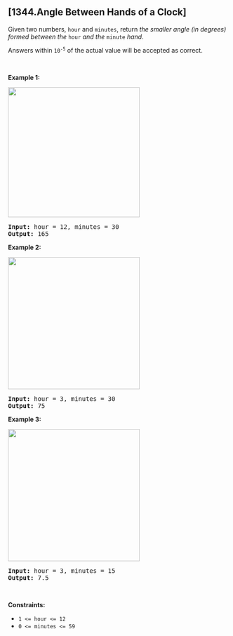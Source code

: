 ## [1344.Angle Between Hands of a Clock]
<p>Given two numbers, <code>hour</code> and <code>minutes</code>, return <em>the smaller angle (in degrees) formed between the </em><code>hour</code><em> and the </em><code>minute</code><em> hand</em>.</p>

<p>Answers within <code>10<sup>-5</sup></code> of the actual value will be accepted as correct.</p>

<p>&nbsp;</p>
<p><strong class="example">Example 1:</strong></p>
<img alt="" src="https://assets.leetcode.com/uploads/2019/12/26/sample_1_1673.png" style="width: 300px; height: 296px;" />
<pre>
<strong>Input:</strong> hour = 12, minutes = 30
<strong>Output:</strong> 165
</pre>

<p><strong class="example">Example 2:</strong></p>
<img alt="" src="https://assets.leetcode.com/uploads/2019/12/26/sample_2_1673.png" style="width: 300px; height: 301px;" />
<pre>
<strong>Input:</strong> hour = 3, minutes = 30
<strong>Output:</strong> 75
</pre>

<p><strong class="example">Example 3:</strong></p>
<img alt="" src="https://assets.leetcode.com/uploads/2019/12/26/sample_3_1673.png" style="width: 300px; height: 301px;" />
<pre>
<strong>Input:</strong> hour = 3, minutes = 15
<strong>Output:</strong> 7.5
</pre>

<p>&nbsp;</p>
<p><strong>Constraints:</strong></p>

<ul>
	<li><code>1 &lt;= hour &lt;= 12</code></li>
	<li><code>0 &lt;= minutes &lt;= 59</code></li>
</ul>
